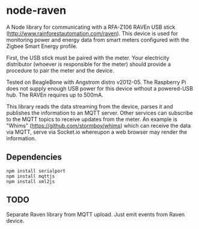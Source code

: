 node-raven
==========

A Node library for communicating with a RFA-Z106 RAVEn USB stick (http://www.rainforestautomation.com/raven).  This device is used for monitoring power and energy data from smart meters configured with the Zigbee Smart Energy profile.

First, the USB stick must be paired with the meter.  Your electricity distributor (whoever is responsible for the meter) should provide a procedure to pair the meter and the device.

Tested on BeagleBone with Angstrom distro v2012-05.  The Raspberry Pi does not supply enough USB power for this device without a powered-USB hub.  The RAVEn requires up to 500mA.

This library reads the data streaming from the device, parses it and publishes the information to an MQTT server.  Other services can subscribe to the MQTT topics to receive updates from the meter.  An example is "Whims" (https://github.com/stormboy/whims) which can receive the data via MQTT, serve via Socket.io whereupon a web browser may render the information. 

Dependencies
------------

    npm install serialport
    npm install mqttjs
    npm install xml2js

TODO
----

Separate Raven library from MQTT upload. Just emit events from Raven device.